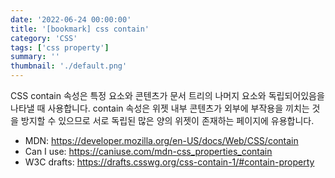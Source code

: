 ```yaml
---
date: '2022-06-24 00:00:00'
title: '[bookmark] css contain'
category: 'CSS'
tags: ['css property']
summary: ''
thumbnail: './default.png'
---
```


CSS contain 속성은 특정 요소와 콘텐츠가 문서 트리의 나머지 요소와 독립되어있음을 나타낼 때 사용합니다. contain 속성은 위젯 내부 콘텐츠가 외부에 부작용을 끼치는 것을 방지할 수 있으므로 서로 독립된 많은 양의 위젯이 존재하는 페이지에 유용합니다.

* MDN: https://developer.mozilla.org/en-US/docs/Web/CSS/contain
* Can I use: https://caniuse.com/mdn-css_properties_contain
* W3C drafts: https://drafts.csswg.org/css-contain-1/#contain-property